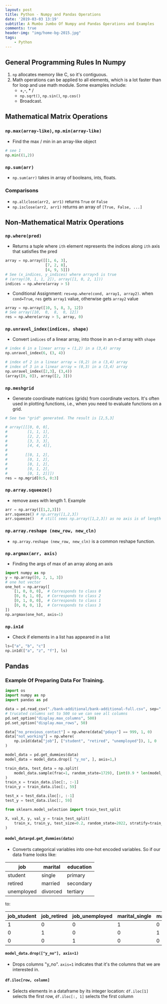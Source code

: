 ```yaml
---
layout: post
title: Python - Numpy and Pandas Operations
date: '2019-03-03 13:19'
subtitle: A Mumbo Jumbo Of Numpy and Pandas Operations and Examples
comments: true
header-img: "img/home-bg-2015.jpg"
tags:
    - Python
---
```


## General Programming Rules In Numpy

1. `np` allocates memory like C, so it's contiguous.
2. Math operations can be applied to all elements, which is a lot faster than for loop and use math module. Some examples include:
    - +,-, * /
    - `np.sqrt()`, `np.sin()`, `np.cos()`
    - Broadcast.

## Mathematical Matrix Operations

### `np.max(array-like)`, `np.min(array-like)`

- Find the max / min in an array-like object

```python
# see 1
np.min((1,2))
```

### `np.sum(arr)`

- `np.sum(arr)` takes in array of booleans, ints, floats.

### Comparisons

- `np.allclose(arr2, arr1)` returns `True` or `False`
- `np.isclose(arr2, arr1)` returns an array of `[True, False, ...]`



## Non-Mathematical Matrix Operations

### `np.where(pred)`

- Returns a tuple where `ith` element represents the indices along `ith` axis that satisfies the pred

```python
array = np.array([[1, 6, 3], 
                  [7, 2, 8], 
                  [4, 9, 5]])
# See (x_indices, y_indices) where array>5 is true
# (array([0, 1, 1, 2]), array([1, 0, 2, 1]))
indices = np.where(array > 5)
```

- Conditional Assignment: `res=np.where(cond, array1, array2)`. when `cond=True`, `res` gets `array1` value, otherwise gets `array2` value

```python
array = np.array([10, 5, 8, 3, 12])
# See array([10,  0,  8,  0, 12])
res = np.where(array > 5, array, 0)
```

### ```np.unravel_index(indices, shape)```

- Convert `indices` of a linear array, into those in an n-d array with `shape`

```python
# index 6 in a linear array = (1,2) in a (3,4) array
np.unravel_index(6, (3, 4))

# index of 2 in a linear array = (0,2) in a (3,4) array
# index of 3 in a linear array = (0,3) in a (3,4) array
np.unravel_index([2,3], (3,4))
(array([0, 0]), array([2, 3]))
```

### `np.meshgrid`

- Generate coordinate matrices (grids) from coordinate vectors. It's often used in plotting functions, i.e., when you need to evaluate functions on a grid. 

```python
# See two "grid" generated. The result is [2,5,3]

# array([[[0, 0, 0],
#         [1, 1, 1],
#         [2, 2, 2],
#         [3, 3, 3],
#         [4, 4, 4]],
#
#        [[0, 1, 2],
#         [0, 1, 2],
#         [0, 1, 2],
#         [0, 1, 2],
#         [0, 1, 2]]])
res = np.mgrid[0:5, 0:3]
```

### `np.array.squeeze()`

- remove axes with length 1. Example

```python
arr = np.array([[1,2,3]])
arr.squeeze() # np.array([1,2,3])
arr.squeeze()   # still sees np.array([1,2,3]) as no axis is of length 1.
```

### `np.array.reshape (new_row, new_cln)`

- `np.array.reshape (new_row, new_cln)` is a common reshape function. 

### `np.argmax(arr, axis)`

- Finding the args of max of an array along an axis

```python
import numpy as np
y = np.array([0, 2, 1, 3])
# one hot vector
one_hot = np.array([
    [1, 0, 0, 0],  # Corresponds to class 0
    [0, 0, 1, 0],  # Corresponds to class 2
    [0, 1, 0, 0],  # Corresponds to class 1
    [0, 0, 0, 1],  # Corresponds to class 3
])
np.argmax(one_hot, axis=1)
```

### `np.in1d`

- Check if elements in a list has appeared in a list

```python
ls=["a", "b", "c"]
np.in1d(["a", "z", "f"], ls)
```

## Pandas

### Example Of Preparing Data For Training.

```python
import os
import numpy as np
import pandas as pd

data = pd.read_csv("./bank-additional/bank-additional-full.csv", sep=";")
# trucated columns set to 500 so we can see all columns
pd.set_option("display.max_columns", 500)
pd.set_option("display.max_rows", 50)

data["no_previous_contact"] = np.where(data["pdays"] == 999, 1, 0)
data["not_working"] = np.where(
    np.in1d(data["job"], ["student", "retired", "unemployed"]), 1, 0
)

model_data = pd.get_dummies(data)
model_data = model_data.drop([ "y_no", ], axis=1,)

train_data, test_data = np.split(
    model_data.sample(frac=1, random_state=1729), [int(0.9 * len(model_data))]
)
train_x = train_data.iloc[:, :-1]
train_y = train_data.iloc[:, 59]

test_x = test_data.iloc[:, :-1]
test_y = test_data.iloc[:, 59]

from sklearn.model_selection import train_test_split

X, val_X, y, val_y = train_test_split(
    train_x, train_y, test_size=0.2, random_state=2022, stratify=train_y
)
```

#### `model_data=pd.get_dummies(data)`

- Converts categorical variables into one-hot encoded variables. So if our data frame looks like:

| job        | marital   | education |
|------------|-----------|-----------|
| student    | single    | primary   |
| retired    | married   | secondary |
| unemployed | divorced  | tertiary  |

to:

| job_student | job_retired | job_unemployed | marital_single | marital_married | marital_divorced | education_primary | education_secondary | education_tertiary |
|-------------|-------------|----------------|----------------|-----------------|------------------|-------------------|---------------------|--------------------|
| 1           | 0           | 0              | 1              | 0               | 0                | 1                 | 0                   | 0                  |
| 0           | 1           | 0              | 0              | 1               | 0                | 0                 | 1                   | 0                  |
| 0           | 0           | 1              | 0              | 0               | 1                | 0                 | 0                   | 1                  |

#### `model_data.drop(["y_no"], axis=1)`

- Drops columns "y_no". `axis=1` indicates that it's the columns that we are interested in.

#### `df.iloc[row, column]`

- Selects elements in a dataframe by its integer location: `df.iloc[1]` selects the first row, `df.iloc[:, 1]` selects the first column